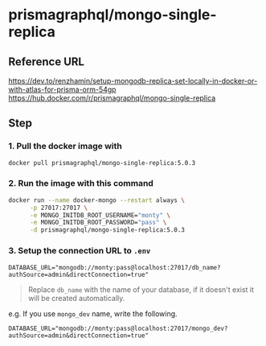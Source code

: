 # prismagraphql/mongo-single-replica

## Reference URL

<https://dev.to/renzhamin/setup-mongodb-replica-set-locally-in-docker-or-with-atlas-for-prisma-orm-54gp>
<https://hub.docker.com/r/prismagraphql/mongo-single-replica>

## Step

### 1. Pull the docker image with

```bash
docker pull prismagraphql/mongo-single-replica:5.0.3
```

### 2. Run the image with this command

```bash
docker run --name docker-mongo --restart always \
      -p 27017:27017 \
      -e MONGO_INITDB_ROOT_USERNAME="monty" \
      -e MONGO_INITDB_ROOT_PASSWORD="pass" \
      -d prismagraphql/mongo-single-replica:5.0.3
```

### 3. Setup the connection URL to `.env`

```env
DATABASE_URL="mongodb://monty:pass@localhost:27017/db_name?authSource=admin&directConnection=true"
```

> Replace `db_name` with the name of your database, if it doesn't exist it will be created automatically.

e.g. If you use `mongo_dev` name, write the following.

```env
DATABASE_URL="mongodb://monty:pass@localhost:27017/mongo_dev?authSource=admin&directConnection=true"
```
